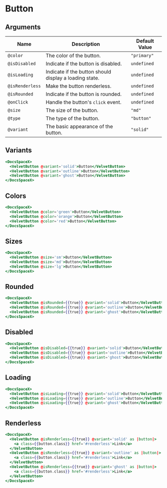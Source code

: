 # Button

## Arguments

| Name            | Description                                            | Default Value |
| --------------- | ------------------------------------------------------ | ------------- |
| `@color`        | The color of the button.                               | `"primary"`   |
| `@isDisabled`   | Indicate if the button is disabled.                    | `undefined`   |
| `@isLoading`    | Indicate if the button should display a loading state. | `undefined`   |
| `@isRenderless` | Make the button renderless.                            | `undefined`   |
| `@isRounded`    | Indicate if the button is rounded.                     | `undefined`   |
| `@onClick`      | Handle the button's `click` event.                     | `undefined`   |
| `@size`         | The size of the button.                                | `"md"`        |
| `@type`         | The type of the button.                                | `"button"`    |
| `@variant`      | The basic appearance of the button.                    | `"solid"`     |

## Variants

```hbs preview-template
<DocsSpaceX>
  <VelvetButton @variant='solid'>Button</VelvetButton>
  <VelvetButton @variant='outline'>Button</VelvetButton>
  <VelvetButton @variant='ghost'>Button</VelvetButton>
</DocsSpaceX>
```

## Colors

```hbs preview-template
<DocsSpaceX>
  <VelvetButton @color='green'>Button</VelvetButton>
  <VelvetButton @color='orange'>Button</VelvetButton>
  <VelvetButton @color='red'>Button</VelvetButton>
</DocsSpaceX>
```

## Sizes

```hbs preview-template
<DocsSpaceX>
  <VelvetButton @size='sm'>Button</VelvetButton>
  <VelvetButton @size='md'>Button</VelvetButton>
  <VelvetButton @size='lg'>Button</VelvetButton>
</DocsSpaceX>
```

## Rounded

```hbs preview-template
<DocsSpaceX>
  <VelvetButton @isRounded={{true}} @variant='solid'>Button</VelvetButton>
  <VelvetButton @isRounded={{true}} @variant='outline'>Button</VelvetButton>
  <VelvetButton @isRounded={{true}} @variant='ghost'>Button</VelvetButton>
</DocsSpaceX>
```

## Disabled

```hbs preview-template
<DocsSpaceX>
  <VelvetButton @isDisabled={{true}} @variant='solid'>Button</VelvetButton>
  <VelvetButton @isDisabled={{true}} @variant='outline'>Button</VelvetButton>
  <VelvetButton @isDisabled={{true}} @variant='ghost'>Button</VelvetButton>
</DocsSpaceX>
```

## Loading

```hbs preview-template
<DocsSpaceX>
  <VelvetButton @isLoading={{true}} @variant='solid'>Button</VelvetButton>
  <VelvetButton @isLoading={{true}} @variant='outline'>Button</VelvetButton>
  <VelvetButton @isLoading={{true}} @variant='ghost'>Button</VelvetButton>
</DocsSpaceX>
```

## Renderless

```hbs preview-template
<DocsSpaceX>
  <VelvetButton @isRenderless={{true}} @variant='solid' as |button|>
    <a class={{button.class}} href='#renderless'>Link</a>
  </VelvetButton>
  <VelvetButton @isRenderless={{true}} @variant='outline' as |button|>
    <a class={{button.class}} href='#renderless'>Link</a>
  </VelvetButton>
  <VelvetButton @isRenderless={{true}} @variant='ghost' as |button|>
    <a class={{button.class}} href='#renderless'>Link</a>
  </VelvetButton>
</DocsSpaceX>
```
